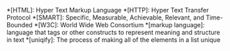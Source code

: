 *[HTML]: Hyper Text Markup Language
*[HTTP]: Hyper Text Transfer Protocol
*[SMART]: Specific, Measurable, Achievable, Relevant, and Time-Bounded
*[W3C]: World Wide Web Consortium
*[markup language]: language that tags or other constructs to represent meaning and structure in text
*[uniqify]: The process of making all of the elements in a list unique
